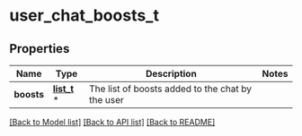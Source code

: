 # user_chat_boosts_t

## Properties
Name | Type | Description | Notes
------------ | ------------- | ------------- | -------------
**boosts** | [**list_t**](chat_boost.md) \* | The list of boosts added to the chat by the user | 

[[Back to Model list]](../README.md#documentation-for-models) [[Back to API list]](../README.md#documentation-for-api-endpoints) [[Back to README]](../README.md)


